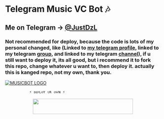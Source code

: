 # Telegram Music VC Bot 🎶
## Me on Telegram -> [@JustDzL](https://t.me/JustDzL) 




### Not recommended for deploy, because the code is lots of my personal changed, like (Linked to [my telegram profile](https://t.me/JustDzL), linked to my telegram [group](https://t.me/distanFriends), and linked to my telegram [channel](https://t.me/beauthink)), if u still want to deploy it, its all good, but i recommend it to fork this repo, change whatever u want to, then deploy it. actually this is kanged repo, not my own, thank you.


[![MUSICBOT LOGO](https://telegra.ph/file/11100db05aaad2a2aef9b.jpg)](https://t.me/justDzL )

               ⚡ ᴅᴇᴘʟᴏʏ ᴜʀ ᴏᴡɴ ⚡


<p align="center"><a href="https://heroku.com/deploy?template=https://github.com/itsdzl/dzmusic">
  <img src="https://img.shields.io/badge/Deploy%20To%20Heroku-blue?style=for-the-badge&logo=heroku" width="325" height="50.100" /></a></p>



